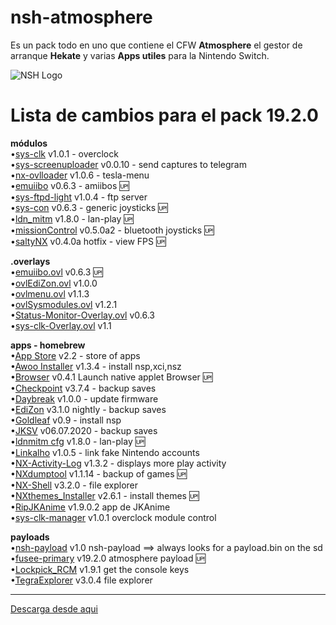 # nsh-atmosphere
Es un pack todo en uno que contiene el CFW **Atmosphere** el gestor de arranque **Hekate** y varias **Apps utiles** para la Nintendo Switch.

![NSH Logo](https://raw.githubusercontent.com/team-racoon/nsh-atmosphere/master/nsh-logo.png)


# Lista de cambios para el pack 19.2.0

**módulos**  
•[sys-clk](https://github.com/retronx-team/sys-clk/releases) v1.0.1 - overclock   
•[sys-screenuploader](https://github.com/bakatrouble/sys-screenuploader/releases)  v0.0.10 - send captures to telegram  
•[nx-ovlloader](https://github.com/WerWolv/nx-ovlloader/releases) v1.0.6 - tesla-menu  
•[emuiibo](https://github.com/XorTroll/emuiibo/releases) v0.6.3 - amiibos 🆙    
•[sys-ftpd-light](https://github.com/cathery/sys-ftpd-light/releases) v1.0.4 - ftp server   
•[sys-con](https://github.com/cathery/sys-con/releases) v0.6.3 - generic joysticks 🆙  
•[ldn_mitm](https://github.com/spacemeowx2/ldn_mitm/releases) v1.8.0 - lan-play 🆙   
•[missionControl](https://github.com/ndeadly/MissionControl/releases/) v0.5.0a2 - bluetooth joysticks 🆙   
•[saltyNX](https://github.com/masagrator/SaltyNX/releases) v0.4.0a hotfix - view FPS 🆙 

**.overlays**  
•[emuiibo.ovl](https://github.com/XorTroll/emuiibo/releases) v0.6.3 🆙  
•[ovlEdiZon.ovl](https://github.com/WerWolv/EdiZon/releases) v1.0.0  
•[ovlmenu.ovl](https://github.com/WerWolv/Tesla-Menu/releases) v1.1.3  
•[ovlSysmodules.ovl](https://github.com/WerWolv/ovl-sysmodules/releases) v1.2.1  
•[Status-Monitor-Overlay.ovl](https://github.com/masagrator/Status-Monitor-Overlay/releases) v0.6.3   
•[sys-clk-Overlay.ovl](https://github.com/Sun-Research-University/sys-clk-Overlay/releases) v1.1  

**apps - homebrew**  
•[App Store](https://github.com/vgmoose/hb-appstore/releases) v2.2 - store of apps  
•[Awoo Installer](https://github.com/Huntereb/Awoo-Installer/releases) v1.3.4 - install nsp,xci,nsz   
•[Browser](https://github.com/crc-32/BrowseNX/releases) v0.4.1 Launch native applet Browser 🆙  
•[Checkpoint](https://github.com/FlagBrew/Checkpoint/releases) v3.7.4 - backup saves  
•[Daybreak](https://github.com/Atmosphere-NX/Atmosphere/releases) v1.0.0 - update firmware  
•[EdiZon](https://github.com/WerWolv/EdiZon/releases) v3.1.0 nightly - backup saves   
•[Goldleaf](https://github.com/XorTroll/Goldleaf/releases) v0.9 - install nsp     
•[JKSV](https://github.com/J-D-K/JKSV/releases) v06.07.2020 - backup saves  
•[ldnmitm cfg](https://github.com/spacemeowx2/ldn_mitm/releases) v1.8.0 - lan-play 🆙  
•[Linkalho](https://github.com/rdmrocha/linkalho/releases) v1.0.5 - link fake Nintendo accounts   
•[NX-Activity-Log](https://github.com/tallbl0nde/NX-Activity-Log/releases) v1.3.2 - displays more play activity  
•[NXdumptool](https://github.com/DarkMatterCore/nxdumptool/releases) v1.1.14  - backup of games 🆙  
•[NX-Shell](https://github.com/joel16/NX-Shell/releases) v3.2.0 - file explorer   
•[NXthemes_Installer](https://github.com/exelix11/SwitchThemeInjector/releases) v2.6.1 - install themes 🆙  
•[RipJKAnime](https://github.com/darkxex/RipJKNX/releases) v1.9.0.2 app de JKAnime   
•[sys-clk-manager](https://github.com/retronx-team/sys-clk/releases) v1.0.1 overclock module control   

**payloads**  
•[nsh-payload](https://github.com/team-racoon/nsh-atmosphere/releases) v1.0 nsh-payload ==> always looks for a payload.bin on the sd  
•[fusee-primary](https://github.com/Atmosphere-NX/Atmosphere/releases) v19.2.0 atmosphere payload 🆙  
•[Lockpick_RCM](https://github.com/shchmue/Lockpick_RCM/releases) v1.9.1 get the console keys   
•[TegraExplorer](https://github.com/suchmememanyskill/TegraExplorer/releases) v3.0.4 file explorer        


-----------------------------------------------------------------------------
[Descarga desde aqui](https://github.com/team-racoon/nsh-atmosphere/releases)

